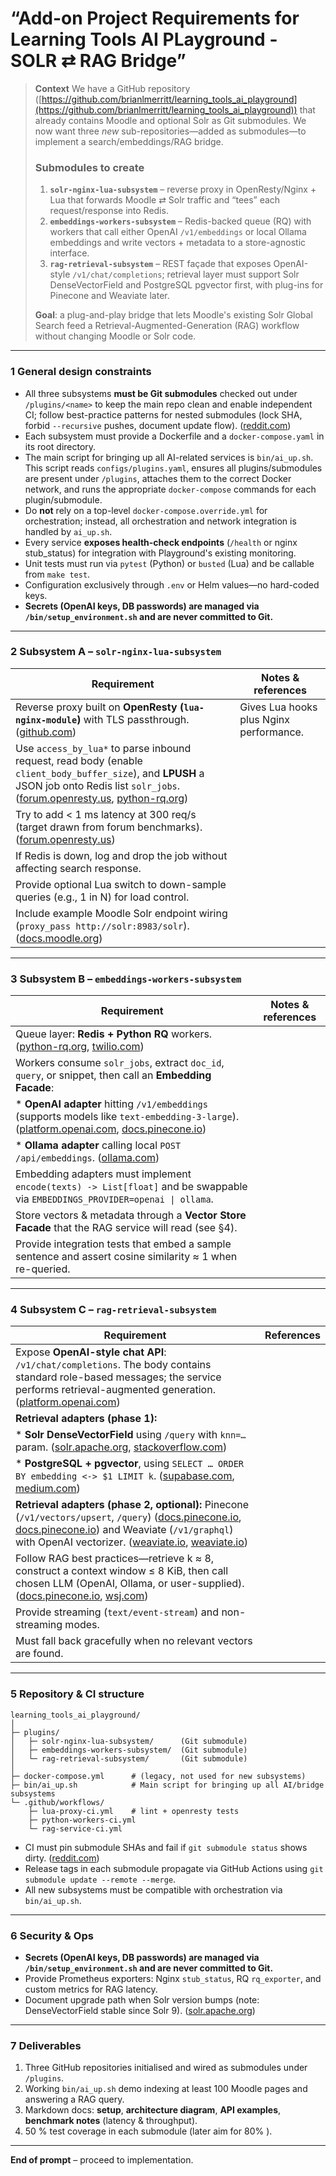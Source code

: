 # “Add-on Project Requirements for Learning Tools AI PLayground - SOLR ⇄ RAG Bridge”

> **Context**
> We have a GitHub repository ([https://github.com/brianlmerritt/learning_tools_ai_playground](https://github.com/brianlmerritt/learning_tools_ai_playground)) that already contains Moodle and optional Solr as Git submodules. We now want three *new* sub-repositories—added as submodules—to implement a search/embeddings/RAG bridge.
>
> ### Submodules to create
>
> 1. **`solr-nginx-lua-subsystem`** – reverse proxy in OpenResty/Nginx + Lua that forwards Moodle ⇄ Solr traffic and “tees” each request/response into Redis.
> 2. **`embeddings-workers-subsystem`** – Redis-backed queue (RQ) with workers that call either OpenAI `/v1/embeddings` or local Ollama embeddings and write vectors + metadata to a store-agnostic interface.
> 3. **`rag-retrieval-subsystem`** – REST façade that exposes OpenAI-style `/v1/chat/completions`; retrieval layer must support Solr DenseVectorField and PostgreSQL pgvector first, with plug-ins for Pinecone and Weaviate later.
>
> **Goal**: a plug-and-play bridge that lets Moodle's existing Solr Global Search feed a Retrieval-Augmented-Generation (RAG) workflow without changing Moodle or Solr code.

---

### 1  General design constraints

* All three subsystems **must be Git submodules** checked out under `/plugins/<name>` to keep the main repo clean and enable independent CI; follow best-practice patterns for nested submodules (lock SHA, forbid `--recursive` pushes, document update flow). ([reddit.com][1])
* Each subsystem must provide a Dockerfile and a `docker-compose.yaml` in its root directory.
* The main script for bringing up all AI-related services is `bin/ai_up.sh`. This script reads `configs/plugins.yaml`, ensures all plugins/submodules are present under `/plugins`, attaches them to the correct Docker network, and runs the appropriate `docker-compose` commands for each plugin/submodule.
* Do **not** rely on a top-level `docker-compose.override.yml` for orchestration; instead, all orchestration and network integration is handled by `ai_up.sh`.
* Every service **exposes health-check endpoints** (`/health` or nginx stub_status) for integration with Playground's existing monitoring.
* Unit tests must run via `pytest` (Python) or `busted` (Lua) and be callable from `make test`.
* Configuration exclusively through `.env` or Helm values—no hard-coded keys.
* **Secrets (OpenAI keys, DB passwords) are managed via `/bin/setup_environment.sh` and are never committed to Git.**

---

### 2  Subsystem A – `solr-nginx-lua-subsystem`

| Requirement                                                                                                                                                                                      | Notes & references                      |
| ------------------------------------------------------------------------------------------------------------------------------------------------------------------------------------------------ | --------------------------------------- |
| Reverse proxy built on **OpenResty (`lua-nginx-module`)** with TLS passthrough. ([github.com][2])                                                                                                | Gives Lua hooks plus Nginx performance. |
| Use `access_by_lua*` to parse inbound request, read body (enable `client_body_buffer_size`), and **LPUSH** a JSON job onto Redis list `solr_jobs`. ([forum.openresty.us][3], [python-rq.org][4]) |                                         |
| Try to add < 1 ms latency at 300 req/s (target drawn from forum benchmarks). ([forum.openresty.us][3])                                                                                             |                                         |
| If Redis is down, log and drop the job without affecting search response.                                                                                                                        |                                         |
| Provide optional Lua switch to down-sample queries (e.g., 1 in N) for load control.                                                                                                              |                                         |
| Include example Moodle Solr endpoint wiring (`proxy_pass http://solr:8983/solr`). ([docs.moodle.org][5])                                                                                         |                                         |

---

### 3  Subsystem B – `embeddings-workers-subsystem`

| Requirement                                                                                                                                       | Notes & references |
| ------------------------------------------------------------------------------------------------------------------------------------------------- | ------------------ |
| Queue layer: **Redis + Python RQ** workers. ([python-rq.org][4], [twilio.com][6])                                                                 |                    |
| Workers consume `solr_jobs`, extract `doc_id`, `query`, or snippet, then call an **Embedding Facade**:                                            |                    |
| \* **OpenAI adapter** hitting `/v1/embeddings` (supports models like `text-embedding-3-large`). ([platform.openai.com][7], [docs.pinecone.io][8]) |                    |
| \* **Ollama adapter** calling local `POST /api/embeddings`. ([ollama.com][9])                                                                     |                    |
| Embedding adapters must implement `encode(texts) -> List[float]` and be swappable via `EMBEDDINGS_PROVIDER=openai \| ollama`.                    |                    |
| Store vectors & metadata through a **Vector Store Facade** that the RAG service will read (see §4).                                               |                    |
| Provide integration tests that embed a sample sentence and assert cosine similarity ≈ 1 when re-queried.                                          |                    |

---

### 4  Subsystem C – `rag-retrieval-subsystem`

| Requirement                                                                                                                                                                                                                        | References |
| ---------------------------------------------------------------------------------------------------------------------------------------------------------------------------------------------------------------------------------- | ---------- |
| Expose **OpenAI-style chat API**: `/v1/chat/completions`. The body contains standard role-based messages; the service performs retrieval-augmented generation. ([platform.openai.com][7])                                          |            |
| **Retrieval adapters (phase 1):**                                                                                                                                                                                                  |            |
| \* **Solr DenseVectorField** using `/query` with `knn=…` param. ([solr.apache.org][10], [stackoverflow.com][11])                                                                                                                   |            |
| \* **PostgreSQL + pgvector**, using `SELECT … ORDER BY embedding <-> $1 LIMIT k`. ([supabase.com][12], [medium.com][13])                                                                                                           |            |
| **Retrieval adapters (phase 2, optional):** Pinecone (`/v1/vectors/upsert`, `/query`) ([docs.pinecone.io][14], [docs.pinecone.io][15]) and Weaviate (`/v1/graphql`) with OpenAI vectorizer. ([weaviate.io][16], [weaviate.io][17]) |            |
| Follow RAG best practices—retrieve k ≈ 8, construct a context window ≤ 8 KiB, then call chosen LLM (OpenAI, Ollama, or user-supplied). ([docs.pinecone.io][18], [wsj.com][19])                                                     |            |
| Provide streaming (`text/event-stream`) and non-streaming modes.                                                                                                                                                                   |            |
| Must fall back gracefully when no relevant vectors are found.                                                                                                                                                                      |            |

---

### 5  Repository & CI structure

```
learning_tools_ai_playground/
│
├─ plugins/
│   ├─ solr-nginx-lua-subsystem/      (Git submodule)
│   ├─ embeddings-workers-subsystem/  (Git submodule)
│   └─ rag-retrieval-subsystem/       (Git submodule)
│
├─ docker-compose.yml      # (legacy, not used for new subsystems)
├─ bin/ai_up.sh            # Main script for bringing up all AI/bridge subsystems
└─ .github/workflows/
    ├─ lua-proxy-ci.yml    # lint + openresty tests
    ├─ python-workers-ci.yml
    └─ rag-service-ci.yml
```

* CI must pin submodule SHAs and fail if `git submodule status` shows dirty. ([reddit.com][1])
* Release tags in each submodule propagate via GitHub Actions using `git submodule update --remote --merge`.
* All new subsystems must be compatible with orchestration via `bin/ai_up.sh`.

---

### 6  Security & Ops

* **Secrets (OpenAI keys, DB passwords) are managed via `/bin/setup_environment.sh` and are never committed to Git.**
* Provide Prometheus exporters: Nginx `stub_status`, RQ `rq_exporter`, and custom metrics for RAG latency.
* Document upgrade path when Solr version bumps (note: DenseVectorField stable since Solr 9). ([solr.apache.org][10])

---

### 7  Deliverables

1. Three GitHub repositories initialised and wired as submodules under `/plugins`.
2. Working `bin/ai_up.sh` demo indexing at least 100 Moodle pages and answering a RAG query.
3. Markdown docs: **setup**, **architecture diagram**, **API examples**, **benchmark notes** (latency & throughput).
4. 50 % test coverage in each submodule (later aim for 80% ).

---

**End of prompt** – proceed to implementation.

[1]: https://www.reddit.com/r/git/comments/flw1dz/best_practise_for_projects_with_multiple_layers/?utm_source=chatgpt.com "Best Practise for Projects with multiple layers of submodules : r/git"
[2]: https://github.com/openresty/lua-nginx-module?utm_source=chatgpt.com "openresty/lua-nginx-module: Embed the Power of Lua into ... - GitHub"
[3]: https://forum.openresty.us/d/4406-28dc54b92f073f970eba15c52688b8a7?utm_source=chatgpt.com "Nginx : Reverse Proxy + Redis - OpenResty Forum"
[4]: https://python-rq.org/?utm_source=chatgpt.com "RQ: Simple job queues for Python"
[5]: https://docs.moodle.org/en/Global_search?utm_source=chatgpt.com "Global search - MoodleDocs"
[6]: https://www.twilio.com/en-us/blog/developers/tutorials/building-blocks/first-task-rq-redis-python?utm_source=chatgpt.com "How to Run Your First Task with RQ, Redis, and Python - Twilio"
[7]: https://platform.openai.com/docs/api-reference/embeddings/create?utm_source=chatgpt.com "API Reference - OpenAI Platform"
[8]: https://docs.pinecone.io/models/text-embedding-3-large?utm_source=chatgpt.com "text-embedding-3-large | OpenAI - Pinecone Docs"
[9]: https://ollama.com/blog/embedding-models?utm_source=chatgpt.com "Embedding models · Ollama Blog"
[10]: https://solr.apache.org/guide/solr/latest/query-guide/dense-vector-search.html?utm_source=chatgpt.com "Dense Vector Search :: Apache Solr Reference Guide"
[11]: https://stackoverflow.com/questions/69626343/vector-based-search-in-solr?utm_source=chatgpt.com "Vector based search in solr - Stack Overflow"
[12]: https://supabase.com/blog/openai-embeddings-postgres-vector?utm_source=chatgpt.com "Storing OpenAI embeddings in Postgres with pgvector - Supabase"
[13]: https://medium.com/%40magda7817/better-together-openai-embeddings-api-with-postgresql-pgvector-extension-7a34645bdac2?utm_source=chatgpt.com "Better Together: OpenAI Embeddings API With PostgreSQL pgvector ..."
[14]: https://docs.pinecone.io/integrations/openai?utm_source=chatgpt.com "OpenAI - Pinecone Docs"
[15]: https://docs.pinecone.io/guides/get-started/overview?utm_source=chatgpt.com "Pinecone Docs: Pinecone Database"
[16]: https://weaviate.io/developers/weaviate/model-providers/openai?utm_source=chatgpt.com "OpenAI + Weaviate"
[17]: https://weaviate.io/developers/weaviate/model-providers/openai/embeddings?utm_source=chatgpt.com "Text Embeddings - Weaviate"
[18]: https://docs.pinecone.io/guides/get-started/build-a-rag-chatbot?utm_source=chatgpt.com "Build a RAG chatbot - Pinecone Docs"
[19]: https://www.wsj.com/articles/how-a-decades-old-technology-and-a-paper-from-meta-created-an-ai-industry-standard-354a810e?utm_source=chatgpt.com "How a Decades-Old Technology and a Paper From Meta Created an AI Industry Standard"
